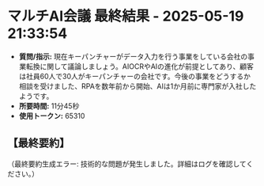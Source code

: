 # マルチAI会議 最終結果 - 2025-05-19 21:33:54
- **質問/指示:** 現在キーパンチャーがデータ入力を行う事業をしている会社の事業転換に関して議論しましょう。AIOCRやAIの進化が前提としてあり、顧客は社員60人で30人がキーパンチャーの会社です。今後の事業をどうするか相談を受けました、RPAを数年前から開始、AIは1か月前に専門家が入社したようです。
- **所要時間:** 11分45秒
- **使用トークン:** 65310

## 【最終要約】

（最終要約生成エラー: 技術的な問題が発生しました。詳細はログを確認してください。）